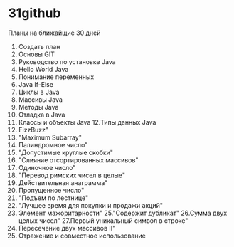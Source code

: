 # 31github
Планы на ближайщие 30 дней
1. Создать план
2. Основы GIT
3. Руководство по установке Java
4. Hello World Java
5. Понимание переменных
6. Java If-Else
7.  Циклы в Java
8.  Массивы Java
9.   Методы Java
10.   Отладка в Java
11.    Классы и объекты Java
12.Типы данных Java
  13. FizzBuzz"
  14. "Maximum Subarray"
  15. Палиндромное число"
  16. "Допустимые круглые скобки"
  17.  "Слияние отсортированных массивов"
  18.  Одиночное число"
  19.  "Перевод римских чисел в целые"
  20.  Действительная анаграмма"
  21.  Пропущенное число"
  22.  "Подъем по лестнице"
  23.  "Лучшее время для покупки и продажи акций"
  24.  Элемент мажоритарности"
 25."Содержит дубликат"
26.Сумма двух целых чисел"
27.Первый уникальный символ в строке"
28. Пересечение двух массивов II"
29. Отражение и совместное использование
